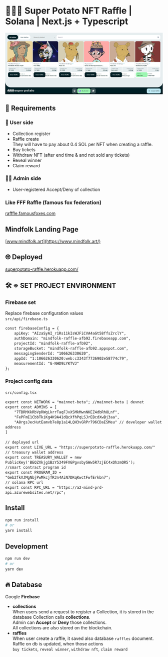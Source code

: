 # 🥔🥔🥔 Super Potato NFT Raffle | Solana | Next.js + Typescript

<p align="center">
    <img src="./.github/preview.png" alt="Super potato" />
</p>

## 📖 Requirements
### 👶 User side
- Collection register
- Raffle create <br />
  They will have to pay about 0.4 SOL per NFT when creating a raffle.
- Buy tickets
- Withdraw NFT (after end time & and not sold any tickets)
- Reveal winner
- Claim reward
### 👨‍💻 Admin side
- User-registered Accept/Deny of collection
### Like FFF Raffle (famous fox federation)
[rafffle.famousfoxes.com](https://rafffle.famousfoxes.com/)
<br />

## Mindfolk Landing Page
[www.mindfolk.art](https://www.mindfolk.art/)

## 🌐 Deployed
[superpotato-raffle.herokuapp.com/](https://superpotato-raffle.herokuapp.com/)


## 🛠 ※ SET PROJECT ENVIRONMENT
### Firebase set
Replace firebase configuration values <br />
`src/api/firebase.ts` <br/>
```tsx
const firebaseConfig = {
    apiKey: "AIzaSyAI_r1Rs11kIsWJFiCVA4aGt58ffsZrclY",
    authDomain: "mindfolk-raffle-afb92.firebaseapp.com",
    projectId: "mindfolk-raffle-afb92",
    storageBucket: "mindfolk-raffle-afb92.appspot.com",
    messagingSenderId: "106626330620",
    appId: "1:106626330620:web:c3343f7736902e58774c79",
    measurementId: "G-NHD9LYKTVJ"
};
```
### Project config data
`src/config.tsx` <br />
```tsx
export const NETWORK = "mainnet-beta"; //mainnet-beta | devnet
export const ADMINS = [
    "7TBRMXkRbVpRWgLkrrTaqFJvXSMkMwnNKEZ4dbRh8Lnf",
    "FePFmE1CbbTkiKg4K9A41dQcXfhPqLSJrEBcdXwBj3aa",
    "A8rgsJecHutEamvb7e8p1a14LQH3vGRPr796CDaESMeu" // developer wallet address
]

// deployed url
export const LIVE_URL = "https://superpotato-raffle.herokuapp.com/" 
// treasury wallet address
export const TREASURY_WALLET = new PublicKey('BEQZXkjg1BzY5349FXGPgvsbySWw5R7zjEC4xQhzmQR5');
//smart contract program id
export const PROGRAM_ID = "Geb2fkVJMgNbjPwMkcjfR3n4AiN7DKqKwctFwfErkbn7"; 
// solana RPC url
export const RPC_URL = "https://a2-mind-prd-api.azurewebsites.net/rpc";

```

## Install

```bash
npm run install
# or
yarn install
```
## Development

```bash
npm run dev
# or
yarn dev
```

## 🔥 Database
Google **Firebase**
- **collections** <br />
    When users send a request to register a Collection, it is stored in the database Collection calls **collections**.<br />
    Admin can **Accept** or **Deny** those collections. <br />
    All collections are also stored on the blockchain.
- **raffles** <br />
    When user create a raffle, it saved also database `raffles` document. <br />
    Raffle on db is updated, when those actions <br />
    `buy tickets`, `reveal winner`, `withdraw nft`, `claim reward`
  